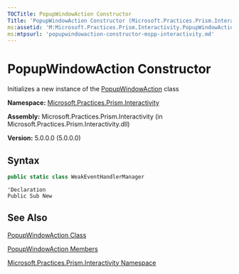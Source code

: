 ```yaml
---
TOCTitle: PopupWindowAction Constructor
Title: 'PopupWindowAction Constructor (Microsoft.Practices.Prism.Interactivity)'
ms:assetid: 'M:Microsoft.Practices.Prism.Interactivity.PopupWindowAction.\#ctor'
ms:mtpsurl: 'popupwindowaction-constructor-mspp-interactivity.md'
---
```



# PopupWindowAction Constructor

Initializes a new instance of the [PopupWindowAction](patterns-practices/reference/popupwindowaction-class-mspp-interactivity) class

**Namespace:** [Microsoft.Practices.Prism.Interactivity](/patterns-practices/reference/mspp-interactivity-namespace)

**Assembly:** Microsoft.Practices.Prism.Interactivity (in Microsoft.Practices.Prism.Interactivity.dll)

**Version:** 5.0.0.0 (5.0.0.0)

## Syntax

```C#
public static class WeakEventHandlerManager
```

```VB
'Declaration
Public Sub New
```

## See Also

[PopupWindowAction Class](patterns-practices/reference/popupwindowaction-class-mspp-interactivity)

[PopupWindowAction Members](/patterns-practices/reference/popupwindowaction-members-mspp-interactivity)

[Microsoft.Practices.Prism.Interactivity Namespace](/patterns-practices/reference/mspp-interactivity-namespace)
